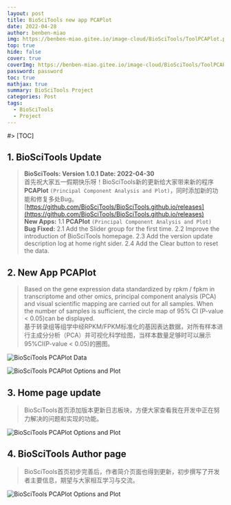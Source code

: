 ```yaml
---
layout: post
title: BioSciTools new app PCAPlot
date: 2022-04-28
author: benben-miao
img: https://benben-miao.gitee.io/image-cloud/BioSciTools/ToolPCAPlot.png
top: true
hide: false
cover: true
coverImg: https://benben-miao.gitee.io/image-cloud/BioSciTools/ToolPCAPlot.png
password: password
toc: true
mathjax: true
summary: BioSciTools Project
categories: Post
tags:
  - BioSciTools
  - Project
---
```


#> [TOC]

## 1. BioSciTools Update
> **BioSciTools: Version 1.0.1**
**Date: 2022-04-30**
\
首先祝大家五一假期快乐呀！BioSciTools新的更新给大家带来新的程序 **PCAPlot** `(Principal Component Analysis and Plot)`，同时添加新的功能和修复多处Bug。[https://github.com/BioSciTools/BioSciTools.github.io/releases](https://github.com/BioSciTools/BioSciTools.github.io/releases)
\
**New Apps:** 1.1 **PCAPlot** `(Principal Component Analysis and Plot)`
\
**Bug Fixed:** 2.1 Add the Slider group for the first time.
2.2 Improve the introduction of BioSciTools homepage.
2.3 Add the version update description log at home right sider.
2.4 Add the Clear button to reset the data.

## 2. New App PCAPlot
> Based on the gene expression data standardized by rpkm / fpkm in transcriptome and other omics, principal component analysis (PCA) and visual scientific mapping are carried out for all samples. When the number of samples is sufficient, the circle map of 95% CI (P-value < 0.05)can be displayed. 
\
基于转录组等组学中经RPKM/FPKM标准化的基因表达数据，对所有样本进行主成分分析（PCA）并可视化科学绘图，当样本数量足够时可以展示95%CI(P-value < 0.05)的圈图。

![BioSciTools PCAPlot Data](https://benben-miao.gitee.io/image-cloud/BioSciTools/ToolPCAPlotData.png)

![BioSciTools PCAPlot Options and Plot](https://benben-miao.gitee.io/image-cloud/BioSciTools/ToolPCAPlot.png)

## 3. Home page update
> BioSciTools首页添加版本更新日志板块，方便大家查看我在开发中正在努力解决的问题和实现的功能。

![BioSciTools PCAPlot Options and Plot](https://benben-miao.gitee.io/image-cloud/BioSciTools/BioSciTools-Home-PCAPlot.png)

## 4. BioSciTools Author page
> BioSciTools首页初步完善后，作者简介页面也得到更新，初步撰写了开发者主要信息，期望与大家相互学习与交流。

![BioSciTools PCAPlot Options and Plot](https://benben-miao.gitee.io/image-cloud/BioSciTools/BioSciTools-Author.png)